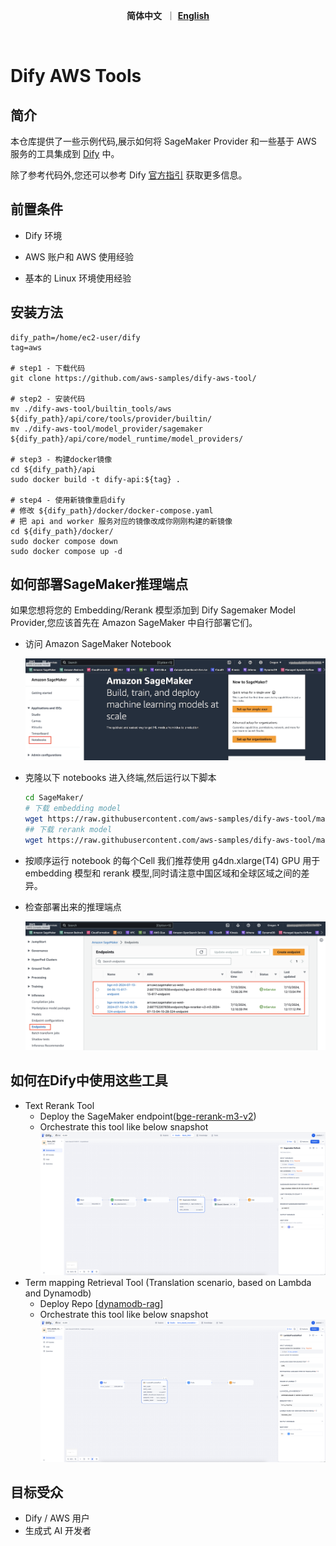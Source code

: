 <p align="center">
    &nbsp<strong>简体中文</strong>&nbsp ｜ <a href="README.md"><strong>English</strong></a>&nbsp 
</p>
<br>

# Dify AWS Tools

## 简介
本仓库提供了一些示例代码,展示如何将 SageMaker Provider 和一些基于 AWS 服务的工具集成到 [Dify](https://github.com/langgenius/dify) 中。 

除了参考代码外,您还可以参考 Dify [官方指引](https://docs.dify.ai/guides/tools/quick-tool-integration) 获取更多信息。

## 前置条件

- Dify 环境

- AWS 账户和 AWS 使用经验

- 基本的 Linux 环境使用经验

## 安装方法
```
dify_path=/home/ec2-user/dify
tag=aws

# step1 - 下载代码
git clone https://github.com/aws-samples/dify-aws-tool/

# step2 - 安装代码
mv ./dify-aws-tool/builtin_tools/aws ${dify_path}/api/core/tools/provider/builtin/
mv ./dify-aws-tool/model_provider/sagemaker ${dify_path}/api/core/model_runtime/model_providers/

# step3 - 构建docker镜像
cd ${dify_path}/api
sudo docker build -t dify-api:${tag} .

# step4 - 使用新镜像重启dify
# 修改 ${dify_path}/docker/docker-compose.yaml
# 把 api and worker 服务对应的镜像改成你刚刚构建的新镜像
cd ${dify_path}/docker/
sudo docker compose down
sudo docker compose up -d
```

## 如何部署SageMaker推理端点

如果您想将您的 Embedding/Rerank 模型添加到 Dify Sagemaker Model Provider,您应该首先在 Amazon SageMaker 中自行部署它们。

- 访问 Amazon SageMaker Notebook

    ![notebook](./snapshots/notebook_entry.png)

- 克隆以下 notebooks
    进入终端,然后运行以下脚本
    ```bash
    cd SageMaker/
    # 下载 embedding model
    wget https://raw.githubusercontent.com/aws-samples/dify-aws-tool/main/notebook/bge-embedding-m3-deploy.ipynb
    ## 下载 rerank model
    wget https://raw.githubusercontent.com/aws-samples/dify-aws-tool/main/notebook/bge-reranker-v2-m3-deploy.ipynb
    ```
- 按顺序运行 notebook 的每个Cell
    我们推荐使用 g4dn.xlarge(T4) GPU 用于 embedding 模型和 rerank 模型,同时请注意中国区域和全球区域之间的差异。

- 检查部署出来的推理端点
  
  ![endpoint](./snapshots/endpoint_entry.png)
  


## 如何在Dify中使用这些工具

- Text Rerank Tool 
    - Deploy the SageMaker endpoint([bge-rerank-m3-v2](https://github.com/aws-samples/dify-aws-tool/blob/main/notebook/bge-reranker-v2-m3-deploy.ipynb))
    - Orchestrate this tool like below snapshot
        ![Rerank](./snapshots/rerank.png)
- Term mapping Retrieval Tool (Translation scenario, based on Lambda and Dynamodb)
    - Deploy Repo [[dynamodb-rag](https://github.com/ybalbert001/dynamodb-rag/tree/translate)] 
    - Orchestrate this tool like below snapshot
        ![Term_Retrieval](./snapshots/term_retrieval.png)
    
## 目标受众
- Dify / AWS 用户
- 生成式 AI 开发者